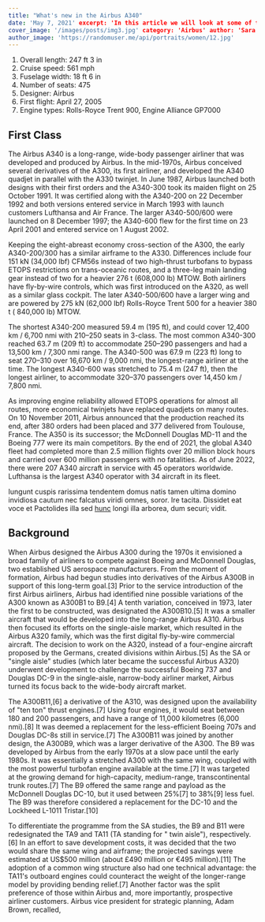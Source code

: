 ```yaml
---
title: "What's new in the Airbus A340"
date: 'May 7, 2021' excerpt: 'In this article we will look at some of the new features offered in the Airbus A340'
cover_image: '/images/posts/img3.jpg' category: 'Airbus' author: 'Sara Johnson'
author_image: 'https://randomuser.me/api/portraits/women/12.jpg'
---
```


1. Overall length:    247 ft 3 in
2. Cruise speed: 561 mph
3. Fuselage width:    18 ft 6 in
4. Number of seats: 475
5. Designer: Airbus
6. First flight: April 27, 2005
7. Engine types: Rolls-Royce Trent 900, Engine Alliance GP7000

## First Class

The Airbus A340 is a long-range, wide-body passenger airliner that was developed and produced by Airbus. In the
mid-1970s, Airbus conceived several derivatives of the A300, its first airliner, and developed the A340 quadjet in
parallel with the A330 twinjet. In June 1987, Airbus launched both designs with their first orders and the A340-300 took
its maiden flight on 25 October 1991. It was certified along with the A340-200 on 22 December 1992 and both versions
entered service in March 1993 with launch customers Lufthansa and Air France. The larger A340-500/600 were launched on 8
December 1997; the A340-600 flew for the first time on 23 April 2001 and entered service on 1 August 2002.

Keeping the eight-abreast economy cross-section of the A300, the early A340-200/300 has a similar airframe to the A330.
Differences include four 151 kN (34,000 lbf) CFM56s instead of two high-thrust turbofans to bypass ETOPS restrictions on
trans-oceanic routes, and a three-leg main landing gear instead of two for a heavier 276 t (608,000 lb) MTOW. Both
airliners have fly-by-wire controls, which was first introduced on the A320, as well as a similar glass cockpit. The
later A340-500/600 have a larger wing and are powered by 275 kN (62,000 lbf) Rolls-Royce Trent 500 for a heavier 380 t (
840,000 lb) MTOW.

The shortest A340-200 measured 59.4 m (195 ft), and could cover 12,400 km / 6,700 nmi with 210–250 seats in 3-class. The
most common A340-300 reached 63.7 m (209 ft) to accommodate 250–290 passengers and had a 13,500 km / 7,300 nmi range.
The A340-500 was 67.9 m (223 ft) long to seat 270–310 over 16,670 km / 9,000 nmi, the longest-range airliner at the
time. The longest A340-600 was stretched to 75.4 m (247 ft), then the longest airliner, to accommodate 320–370
passengers over 14,450 km / 7,800 nmi.

As improving engine reliability allowed ETOPS operations for almost all routes, more economical twinjets have replaced
quadjets on many routes. On 10 November 2011, Airbus announced that the production reached its end, after 380 orders had
been placed and 377 delivered from Toulouse, France. The A350 is its successor; the McDonnell Douglas MD-11 and the
Boeing 777 were its main competitors. By the end of 2021, the global A340 fleet had completed more than 2.5 million
flights over 20 million block hours and carried over 600 million passengers with no fatalities. As of June 2022, there
were 207 A340 aircraft in service with 45 operators worldwide. Lufthansa is the largest A340 operator with 34 aircraft
in its fleet.

Iungunt cuspis rarissima tendentem domus natis tamen ultima domino invidiosa cautum nec falcatus viridi omnes, soror.
Ire tacita. Dissidet eat voce et Pactolides illa sed [hunc](http://passim.com/) longi illa arborea, dum securi; vidit.

## Background

When Airbus designed the Airbus A300 during the 1970s it envisioned a broad family of airliners to compete against
Boeing and McDonnell Douglas, two established US aerospace manufacturers. From the moment of formation, Airbus had begun
studies into derivatives of the Airbus A300B in support of this long-term goal.[3] Prior to the service introduction of
the first Airbus airliners, Airbus had identified nine possible variations of the A300 known as A300B1 to B9.[4] A tenth
variation, conceived in 1973, later the first to be constructed, was designated the A300B10.[5] It was a smaller
aircraft that would be developed into the long-range Airbus A310. Airbus then focused its efforts on the single-aisle
market, which resulted in the Airbus A320 family, which was the first digital fly-by-wire commercial aircraft. The
decision to work on the A320, instead of a four-engine aircraft proposed by the Germans, created divisions within
Airbus.[5] As the SA or "single aisle" studies (which later became the successful Airbus A320) underwent development to
challenge the successful Boeing 737 and Douglas DC-9 in the single-aisle, narrow-body airliner market, Airbus turned its
focus back to the wide-body aircraft market.

The A300B11,[6] a derivative of the A310, was designed upon the availability of "ten ton" thrust engines.[7] Using four
engines, it would seat between 180 and 200 passengers, and have a range of 11,000 kilometres (6,000 nmi).[8] It was
deemed a replacement for the less-efficient Boeing 707s and Douglas DC-8s still in service.[7] The A300B11 was joined by
another design, the A300B9, which was a larger derivative of the A300. The B9 was developed by Airbus from the early
1970s at a slow pace until the early 1980s. It was essentially a stretched A300 with the same wing, coupled with the
most powerful turbofan engine available at the time.[7] It was targeted at the growing demand for high-capacity,
medium-range, transcontinental trunk routes.[7] The B9 offered the same range and payload as the McDonnell Douglas
DC-10, but it used between 25%[7] to 38%[9] less fuel. The B9 was therefore considered a replacement for the DC-10 and
the Lockheed L-1011 Tristar.[10]

To differentiate the programme from the SA studies, the B9 and B11 were redesignated the TA9 and TA11 (TA standing for "
twin aisle"), respectively.[6] In an effort to save development costs, it was decided that the two would share the same
wing and airframe; the projected savings were estimated at US$500 million (about £490 million or €495 million).[11] The
adoption of a common wing structure also had one technical advantage: the TA11's outboard engines could counteract the
weight of the longer-range model by providing bending relief.[7] Another factor was the split preference of those within
Airbus and, more importantly, prospective airliner customers. Airbus vice president for strategic planning, Adam Brown,
recalled,

